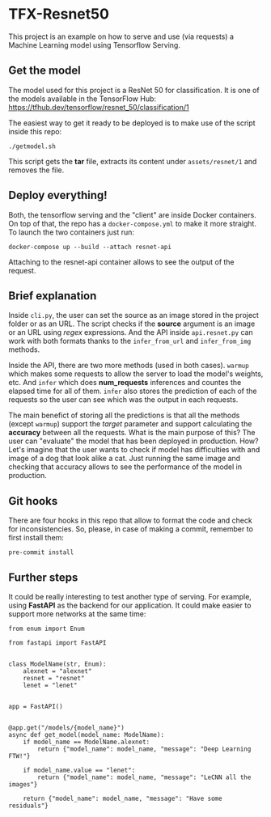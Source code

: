 # TFX-Resnet50

This project is an example on how to serve and use (via requests) a Machine Learning model using Tensorflow Serving.

## Get the model

The model used for this project is a ResNet 50 for classification. It is one of the models available in the TensorFlow Hub: https://tfhub.dev/tensorflow/resnet_50/classification/1

The easiest way to get it ready to be deployed is to make use of the script inside this repo:

    ./getmodel.sh

This script gets the **tar** file, extracts its content under `assets/resnet/1` and removes the file.

## Deploy everything!

Both, the tensorflow serving and the "client" are inside Docker containers. On top of that, the repo has a `docker-compose.yml` to make it more straight. To launch the two containers just run:

    docker-compose up --build --attach resnet-api

Attaching to the resnet-api container allows to see the output of the request.

## Brief explanation

Inside `cli.py`, the user can set the source as an image stored in the project folder or as an URL. The script checks if the **source** argument is an image or an URL using *regex* expressions. And the API inside `api.resnet.py` can work with both formats thanks to the `infer_from_url` and `infer_from_img` methods.

Inside the API, there are two more methods (used in both cases). `warmup` which makes some requests to allow the server to load the model's weights, etc. And `infer` which does **num_requests** inferences and countes the elapsed time for all of them. `infer` also stores the prediction of each of the requests so the user can see which was the output in each requests.

The main benefict of storing all the predictions is that all the methods (except `warmup`) support the *target* parameter and support calculating the **accuracy** between all the requests. What is the main purpose of this? The user can "evaluate" the model that has been deployed in production. How? Let's imagine that the user wants to check if model has difficulties with and image of a dog that look alike a cat. Just running the same image and checking that accuracy allows to see the performance of the model in production.

## Git hooks

There are four hooks in this repo that allow to format the code and check for inconsistencies. So, please, in case of making a commit, remember to first install them:

    pre-commit install

## Further steps

It could be really interesting to test another type of serving. For example, using **FastAPI** as the backend for our application. It could make easier to support more networks at the same time:

    from enum import Enum

    from fastapi import FastAPI


    class ModelName(str, Enum):
        alexnet = "alexnet"
        resnet = "resnet"
        lenet = "lenet"


    app = FastAPI()


    @app.get("/models/{model_name}")
    async def get_model(model_name: ModelName):
        if model_name == ModelName.alexnet:
            return {"model_name": model_name, "message": "Deep Learning FTW!"}

        if model_name.value == "lenet":
            return {"model_name": model_name, "message": "LeCNN all the images"}

        return {"model_name": model_name, "message": "Have some residuals"}
